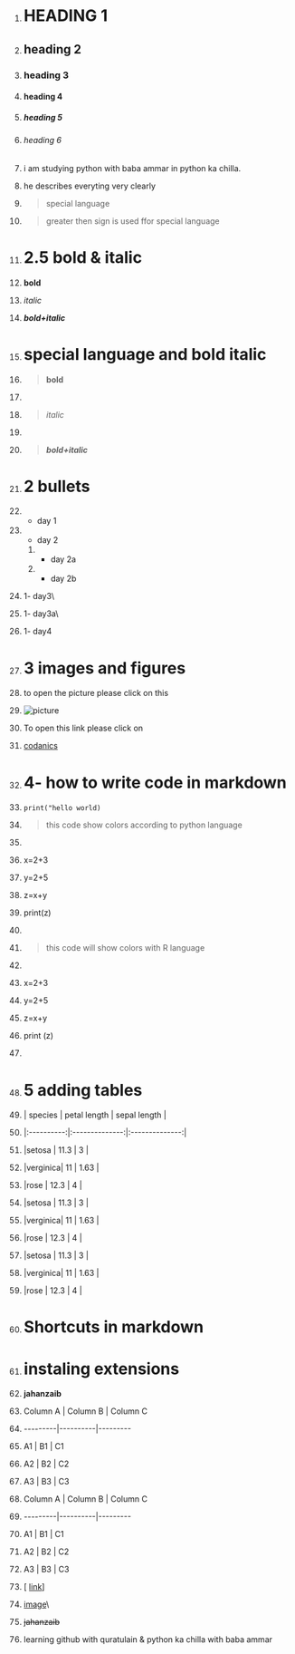 1. # HEADING 1
2. ## heading 2
3. ### heading 3
4. #### heading 4
5. ##### heading 5
6. ###### heading 6

1. i am studying python with baba ammar in python ka chilla.

2. he describes everyting very clearly
7. >special language

3. >greater then sign is used ffor special language

4. # 2.5 bold &  italic
8. **bold**

5. *italic*

6. ***bold+italic***

7. # special language and bold italic

8. >**bold**
9. >
10. >*italic*
11. >
12. >***bold+italic***

9. # 2 bullets

10. - day 1
13. - day 2
    1. - day 2a
    2. - day 2b

11. 1- day3\
 1. 1- day3a\
14. 1- day4


1. # 3 images and figures
15. to open the picture please click on this
16. ![picture](jahanzaib.jpg)









1. To open this link please click on 
17. [codanics](https://www.youtube.com/watch?v=qJqAXjz-Rh4&list=PL9XvIvvVL50HVsu-Ao8NBr0UJSO8O6lBI&index=21)
    

1. # 4- how to write code in markdown


2. `print("hello world)`
18. >this code show colors according to python language

12. ```python
19. x=2+3
20. y=2+5
21. z=x+y
22. print(z)
23. ```
24. >this code will show colors with R language
25. ```r
26. x=2+3
27. y=2+5
28. z=x+y
29. print (z)
30. ```
31. # 5 adding tables
32. | species  | petal length | sepal length |
33. |:----------:|:--------------:|:--------------:|
34. |setosa   | 11.3 | 3    |
35. |verginica| 11   | 1.63 |
36. |rose     | 12.3 | 4    |
37. |setosa   | 11.3 | 3    |
38. |verginica| 11   | 1.63 |
39. |rose     | 12.3 | 4    |
40. |setosa   | 11.3 | 3    |
41. |verginica| 11   | 1.63 |
42. |rose     | 12.3 | 4    |



1. # Shortcuts in markdown

13. # instaling extensions

14. **jahanzaib**

15. Column A | Column B | Column C
43. ---------|----------|---------
 2. A1 | B1 | C1
 3. A2 | B2 | C2
 4. A3 | B3 | C3

16.  Column A | Column B | Column C
44.  ---------|----------|---------
 5.  A1 | B1 | C1
 6.  A2 | B2 | C2
 7.  A3 | B3 | C3

17. [ [link](https://www.youtube.com/watch?v=qJqAXjz-Rh4&list=PL9XvIvvVL50HVsu-Ao8NBr0UJSO8O6lBI&index=21)]

18. [image](jahanzaib.jpg)\
 8. ~~jahanzaib~~
 9. learning github with quratulain & python ka chilla with baba ammar

